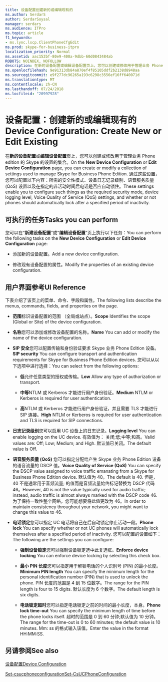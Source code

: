 ```yaml
---
title: 设备配置创建新的或编辑现有的
ms.author: SerdarS
author: SerdarSoysal
manager: serdars
ms.audience: ITPro
ms.topic: article
f1_keywords:
- ms.lync.lscp.ClientPhoneCfgEdit
ms.prod: skype-for-business-itpro
localization_priority: Normal
ms.assetid: aac152bf-80e9-408a-9dbb-60d0843484ab
ROBOTS: NOINDEX, NOFOLLOW
description: 在新的设备配置或编辑设备配置页上，您可以创建或修改用于管理业务 Phone edition 的 Skype 的设置的集合。 通过这些设置，您可以配置以下内容：所需的安全性模式、设备日志记录级别、语音服务质量 (QoS) 设置以及在指定的非活动时间后电话是否应自动锁住。
ms.openlocfilehash: 9e91313db84a870ef4f85105ddf2b2138d8948aa
ms.sourcegitcommit: e9f277dc96265a193c6298c3556ef16ff640071d
ms.translationtype: MT
ms.contentlocale: zh-CN
ms.lasthandoff: 07/24/2018
ms.locfileid: "20997928"
---
```

# <a name="device-configuration-create-new-or-edit-existing"></a><span data-ttu-id="b0b81-104">设备配置：创建新的或编辑现有的</span><span class="sxs-lookup"><span data-stu-id="b0b81-104">Device Configuration: Create New or Edit Existing</span></span>
 
<span data-ttu-id="b0b81-105">在**新的设备配置**或**编辑设备配置**页上，您可以创建或修改用于管理业务 Phone edition 的 Skype 的设置的集合。</span><span class="sxs-lookup"><span data-stu-id="b0b81-105">On the **New Device Configuration** or **Edit Device Configuration** page, you can create or modify a collection of settings used to manage Skype for Business Phone Edition.</span></span> <span data-ttu-id="b0b81-106">通过这些设置，您可以配置以下内容：所需的安全性模式、设备日志记录级别、语音服务质量 (QoS) 设置以及在指定的非活动时间后电话是否应自动锁住。</span><span class="sxs-lookup"><span data-stu-id="b0b81-106">These settings enable you to configure such things as the required security mode, device logging level, Voice Quality of Service (QoS) settings, and whether or not phones should automatically lock after a specified period of inactivity.</span></span>
  
## <a name="tasks-you-can-perform"></a><span data-ttu-id="b0b81-107">可执行的任务</span><span class="sxs-lookup"><span data-stu-id="b0b81-107">Tasks you can perform</span></span>

<span data-ttu-id="b0b81-108">您可以在“**新建设备配置**”或“**编辑设备配置**”页上执行以下任务：</span><span class="sxs-lookup"><span data-stu-id="b0b81-108">You can perform the following tasks on the **New Device Configuration** or **Edit Device Configuration** page:</span></span>
  
- <span data-ttu-id="b0b81-109">添加新的设备配置。</span><span class="sxs-lookup"><span data-stu-id="b0b81-109">Add a new device configuration.</span></span>
    
- <span data-ttu-id="b0b81-110">修改现有设备配置的属性。</span><span class="sxs-lookup"><span data-stu-id="b0b81-110">Modify the properties of an existing device configuration.</span></span>
    
## <a name="ui-reference"></a><span data-ttu-id="b0b81-111">用户界面参考</span><span class="sxs-lookup"><span data-stu-id="b0b81-111">UI Reference</span></span>

<span data-ttu-id="b0b81-112">下表介绍了该页上的菜单、命令、字段和属性。</span><span class="sxs-lookup"><span data-stu-id="b0b81-112">The following lists describe the menus, commands, fields, and properties on the page.</span></span>
  
- <span data-ttu-id="b0b81-113">**范围**标识设备配置的范围 （全局或站点）。</span><span class="sxs-lookup"><span data-stu-id="b0b81-113">**Scope** Identifies the scope (Global or Site) of the device configuration.</span></span>
    
- <span data-ttu-id="b0b81-114">**名称**您可以添加或修改设备配置的名称。</span><span class="sxs-lookup"><span data-stu-id="b0b81-114">**Name** You can add or modify the name of the device configuration.</span></span>
    
- <span data-ttu-id="b0b81-115">**SIP 安全**您可以配置传输和身份验证要求 Skype 业务 Phone Edition 设备。</span><span class="sxs-lookup"><span data-stu-id="b0b81-115">**SIP security** You can configure transport and authentication requirements for Skype for Business Phone Edition devices.</span></span> <span data-ttu-id="b0b81-116">您可以从以下选项中进行选择：</span><span class="sxs-lookup"><span data-stu-id="b0b81-116">You can select from the following options:</span></span>
    
  - <span data-ttu-id="b0b81-117">**低**允许任意类型的授权或传输。</span><span class="sxs-lookup"><span data-stu-id="b0b81-117">**Low** Allow any type of authorization or transport.</span></span>
    
  - <span data-ttu-id="b0b81-118">**中等**NTLM 或 Kerberos 才能进行用户身份验证。</span><span class="sxs-lookup"><span data-stu-id="b0b81-118">**Medium** NTLM or Kerberos is required for user authentication.</span></span>
    
  - <span data-ttu-id="b0b81-119">**高**NTLM 或 Kerberos 才能进行用户身份验证，并且需要 TLS 才能进行 SIP 连接。</span><span class="sxs-lookup"><span data-stu-id="b0b81-119">**High** NTLM or Kerberos is required for user authentication and TLS is required for SIP connections.</span></span>
    
- <span data-ttu-id="b0b81-120">**日志记录级别**您可以启用 UC 设备上的日志记录。</span><span class="sxs-lookup"><span data-stu-id="b0b81-120">**Logging level** You can enable logging on the UC device.</span></span> <span data-ttu-id="b0b81-121">有效值为： 关闭;低;中等;和高。</span><span class="sxs-lookup"><span data-stu-id="b0b81-121">Valid values are: Off; Low; Medium; and High.</span></span> <span data-ttu-id="b0b81-122">默认值已关闭。</span><span class="sxs-lookup"><span data-stu-id="b0b81-122">The default value is Off.</span></span>
    
- <span data-ttu-id="b0b81-123">**语音服务质量 (QoS)** 您可以指定分配给产生 Skype 业务 Phone Edition 设备的语音流量的 DSCP 值。</span><span class="sxs-lookup"><span data-stu-id="b0b81-123">**Voice Quality of Service (QoS)** You can specify the DSCP value assigned to voice traffic emanating from a Skype for Business Phone Edition device.</span></span> <span data-ttu-id="b0b81-124">默认值为 40。</span><span class="sxs-lookup"><span data-stu-id="b0b81-124">The default is 40.</span></span> <span data-ttu-id="b0b81-125">但是，40 不是通常用于音频流量; 的值而是音频流量始终标记替换为 DSCP 代码 46。</span><span class="sxs-lookup"><span data-stu-id="b0b81-125">However, 40 is not the value typically used for audio traffic; instead, audio traffic is almost always marked with the DSCP code 46.</span></span> <span data-ttu-id="b0b81-126">为了保持一致性整个网络，您可能想要将此值更改为 46。</span><span class="sxs-lookup"><span data-stu-id="b0b81-126">In order to maintain consistency throughout your network, you might want to change this value to 46.</span></span>
    
- <span data-ttu-id="b0b81-127">**电话锁定**您可以指定 UC 电话将自己在后自动锁定停止活动一段。</span><span class="sxs-lookup"><span data-stu-id="b0b81-127">**Phone lock** You can specify whether or not UC phones will automatically lock themselves after a specified period of inactivity.</span></span> <span data-ttu-id="b0b81-128">您可以配置的设置如下：</span><span class="sxs-lookup"><span data-stu-id="b0b81-128">The following are the settings you can configure:</span></span>
    
  - <span data-ttu-id="b0b81-129">**强制设备锁定**您可以强制设备锁定选中此复选框。</span><span class="sxs-lookup"><span data-stu-id="b0b81-129">**Enforce device locking** You can enforce device locking by selecting this check box.</span></span>
    
  - <span data-ttu-id="b0b81-130">**最小 PIN 长度**您可以指定用于解锁电话的个人识别号 (PIN) 的最小长度。</span><span class="sxs-lookup"><span data-stu-id="b0b81-130">**Minimum PIN length** You can specify the minimum length for the personal identification number (PIN) that is used to unlock the phone.</span></span> <span data-ttu-id="b0b81-131">PIN 长度的范围是 4 到 15 位数字。</span><span class="sxs-lookup"><span data-stu-id="b0b81-131">The range for the PIN length is four to 15 digits.</span></span> <span data-ttu-id="b0b81-132">默认长度为 6 个数字。</span><span class="sxs-lookup"><span data-stu-id="b0b81-132">The default length is six digits.</span></span>
    
  - <span data-ttu-id="b0b81-133">**电话锁定超时**您可以指定电话锁定之前的时间的最小长度，本身。</span><span class="sxs-lookup"><span data-stu-id="b0b81-133">**Phone lock time-out** You can specify the minimum length of time before the phone locks itself.</span></span> <span data-ttu-id="b0b81-134">超时的范围是 0 到 60 分钟;默认值为 10 分钟。</span><span class="sxs-lookup"><span data-stu-id="b0b81-134">The range for the time-out is 0 to 60 minutes; the default value is 10 minutes.</span></span> <span data-ttu-id="b0b81-135">Mm: ss 的格式输入该值。</span><span class="sxs-lookup"><span data-stu-id="b0b81-135">Enter the value in the format HH:MM:SS.</span></span>
    
## <a name="see-also"></a><span data-ttu-id="b0b81-136">另请参阅</span><span class="sxs-lookup"><span data-stu-id="b0b81-136">See also</span></span>

[<span data-ttu-id="b0b81-137">设备配置</span><span class="sxs-lookup"><span data-stu-id="b0b81-137">Device Configuration</span></span>](ms.lync.lscp.ClientDeviceCfgMain.md)

[<span data-ttu-id="b0b81-138">Set-csucphoneconfiguration</span><span class="sxs-lookup"><span data-stu-id="b0b81-138">Set-CsUCPhoneConfiguration</span></span>](https://docs.microsoft.com/powershell/module/skype/set-csucphoneconfiguration?view=skype-ps)